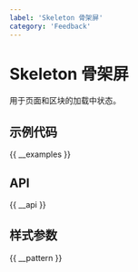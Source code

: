 ```yaml
---
label: 'Skeleton 骨架屏'
category: 'Feedback'
---
```


# Skeleton 骨架屏

用于页面和区块的加载中状态。

## 示例代码

{{ __examples }}

## API

{{ __api }}

## 样式参数

{{ __pattern }}